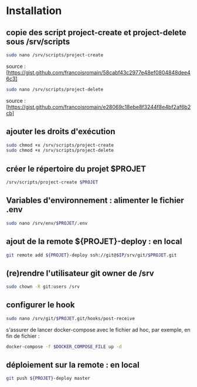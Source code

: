 # Installation

## copie des script project-create et project-delete sous /srv/scripts

```bash
sudo nano /srv/scripts/project-create
```

source : [https://gist.github.com/francoisromain/58cabf43c2977e48ef0804848dee46c3]

```bash
sudo nano /srv/scripts/project-delete
```

source : [https://gist.github.com/francoisromain/e28069c18ebe8f3244f8e4bf2af6b2cb]

## ajouter les droits d'exécution

```bash
sudo chmod +x /srv/scripts/project-create
sudo chmod +x /srv/scripts/project-delete
```

## créer le répertoire du projet $PROJET

```bash
/srv/scripts/project-create $PROJET
```

## Variables d'environnement : alimenter le fichier .env

```bash
sudo nano /srv/env/$PROJET/.env
```

## ajout de la remote ${PROJET}-deploy : en local

```bash
git remote add ${PROJET}-deploy ssh://git@$IP/srv/git/$PROJET.git
```

## (re)rendre l'utilisateur git owner de /srv

```bash
sudo chown -R git:users /srv
```

## configurer le hook

```bash
sudo nano /srv/git/$PROJET.git/hooks/post-receive
```

s'assurer de lancer docker-compose avec le fichier ad hoc, par exemple, en fin de fichier :

```bash
docker-compose -f $DOCKER_COMPOSE_FILE up -d
```

## déploiement sur la remote : en local

```bash
git push ${PROJET}-deploy master
```
